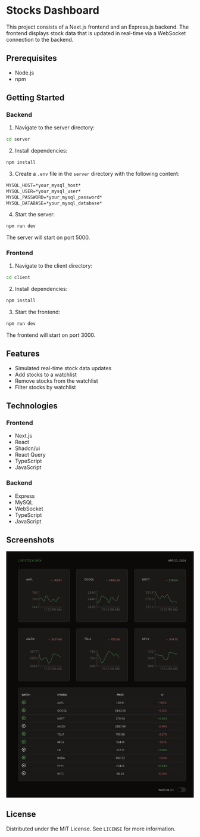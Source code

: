 # Stocks Dashboard

This project consists of a Next.js frontend and an Express.js backend. The frontend displays stock data that is updated in real-time via a WebSocket connection to the backend.

## Prerequisites

- Node.js
- npm

## Getting Started

### Backend

1. Navigate to the server directory:

```sh
cd server
```

2. Install dependencies:

```sh
npm install
```

3. Create a `.env` file in the `server` directory with the following content:

```
MYSQL_HOST=*your_mysql_host*
MYSQL_USER=*your_mysql_user*
MYSQL_PASSWORD=*your_mysql_password*
MYSQL_DATABASE=*your_mysql_database*
```

4. Start the server:

```sh
npm run dev
```

The server will start on port 5000.

### Frontend

1. Navigate to the client directory:

```sh
cd client
```

2. Install dependencies:

```sh
npm install
```

3. Start the frontend:

```sh
npm run dev
```

The frontend will start on port 3000.

## Features

- Simulated real-time stock data updates
- Add stocks to a watchlist
- Remove stocks from the watchlist
- Filter stocks by watchlist

## Technologies

### Frontend

- Next.js
- React
- Shadcn/ui
- React Query
- TypeScript
- JavaScript

### Backend

- Express
- MySQL
- WebSocket
- TypeScript
- JavaScript

## Screenshots

![Home Page](StocksDash.png)

## License

Distributed under the MIT License. See `LICENSE` for more information.
